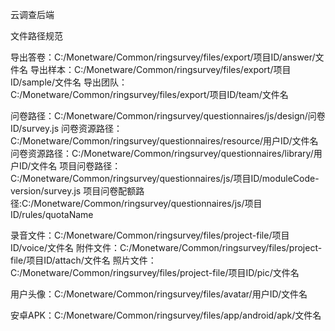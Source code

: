 云调查后端

文件路径规范

导出答卷：C:/Monetware/Common/ringsurvey/files/export/项目ID/answer/文件名
导出样本：C:/Monetware/Common/ringsurvey/files/export/项目ID/sample/文件名
导出团队：C:/Monetware/Common/ringsurvey/files/export/项目ID/team/文件名

问卷路径：C:/Monetware/Common/ringsurvey/questionnaires/js/design/问卷ID/survey.js
问卷资源路径：C:/Monetware/Common/ringsurvey/questionnaires/resource/用户ID/文件名
问卷资源路径：C:/Monetware/Common/ringsurvey/questionnaires/library/用户ID/文件名
项目问卷路径：C:/Monetware/Common/ringsurvey/questionnaires/js/项目ID/moduleCode-version/survey.js
项目问卷配额路径:C:/Monetware/Common/ringsurvey/questionnaires/js/项目ID/rules/quotaName

录音文件：C:/Monetware/Common/ringsurvey/files/project-file/项目ID/voice/文件名
附件文件：C:/Monetware/Common/ringsurvey/files/project-file/项目ID/attach/文件名
照片文件：C:/Monetware/Common/ringsurvey/files/project-file/项目ID/pic/文件名

用户头像：C:/Monetware/Common/ringsurvey/files/avatar/用户ID/文件名

安卓APK：C:/Monetware/Common/ringsurvey/files/app/android/apk/文件名
